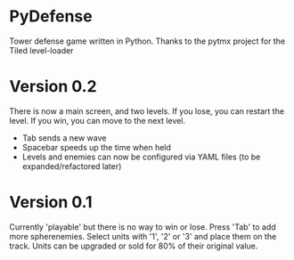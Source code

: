 PyDefense
=========
Tower defense game written in Python.
Thanks to the pytmx project for the Tiled level-loader

Version 0.2
===========
There is now a main screen, and two levels. If you lose, you can restart the level. If you win, you can move to the next level.
* Tab sends a new wave
* Spacebar speeds up the time when held
* Levels and enemies can now be configured via YAML files (to be expanded/refactored later)

Version 0.1
===========
Currently 'playable' but there is no way to win or lose. Press 'Tab' to add more spherenemies. 
Select units with '1', '2' or '3' and place them on the track. Units can be upgraded or sold for 
80% of their original value.
